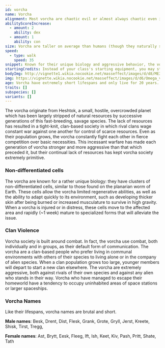 ```yaml
---
id: vorcha
name: Vorcha
alignment: Most vorcha are chaotic evil or almost always chaotic even if their morality is strengthened.
abilityScoreIncrease:
  - amount: 2
    ability: dex
  - amount: 1
    ability: con
size: Vorcha are taller on average than humans (though they naturally slouch) and relatively slender. Your size is Medium.
speed:
  - type: walk
    speed: 35
snippet: Known for their unique biology and aggressive behavior, the vorcha of Heshtok are a primitive species that lives among the galaxy's darker and more dangerous locations, such as Omega.
startingCredits: Instead of your class's starting equipment, you may start with 4d12 x 1000 + 10,000 credits to buy your own equipment.
bodyImg: http://vignette1.wikia.nocookie.net/masseffect/images/d/d8/ME3_Vorcha_Hunter.png/revision/latest/scale-to-width-down/500
img: https://vignette.wikia.nocookie.net/masseffect/images/d/d6/Omega_vermin.png/revision/latest/scale-to-width-down/640?cb=20140624121030
age: Vorcha have extremely short lifespans and only live for 20 years. They reach adulthood shortly after their first year.
traits: []
subspecies: []
variants: []
---
```


The vorcha originate from Heshtok, a small, hostile, overcrowded planet which has been largely stripped of natural
resources by successive generations of this fast-breeding, savage species. The lack of resources has resulted in a
tight-knit, clan-based society in which rival clans wage constant war against one another for control of scarce
resources. Even as their population grows, the vorcha constantly fight each other in fierce competition over basic
necessities. This incessant warfare has made each generation of vorcha stronger and more aggressive than that which
preceded it, but their continual lack of resources has kept vorcha society extremely primitive.

### Non-differentiated cells
The vorcha are known for a rather unique biology: they have clusters of non-differentiated cells, similar to those found
on the planarian worm of Earth. These cells allow the vorcha limited regenerative abilities, as well as the ability to
adapt quickly to its environment, such as developing thicker skin after being burned or increased musculature to survive
in high gravity. When a vorcha is injured or in distress, these cells move to the affected area and rapidly
(~1 week) mature to specialized forms that will alleviate the issue.

### Clan Violence
Vorcha society is built around combat. In fact, the vorcha use combat, both individually and in groups, as their
default form of communication. The vorcha are a clan-based people who prefer living in communal environments with
others of their species to living alone or in the company of alien species. When a clan population grows too large,
younger members will depart to start a new clan elsewhere. The vorcha are extremely aggressive, both against rivals of
their own species and against any alien who stands in their way. Vorcha who have managed to escape their
homeworld have a tendency to occupy uninhabited areas of space stations or larger spaceships.

### Vorcha Names
Like their lifespans, vorcha names are brutal and short.

__Male names__: Besk, Drent, Dist, Flesk, Grank, Grote, Gryll, Jerst, Kreete, Shisk, Tirst, Tregg,

__Female names__: Ast, Brytt, Eesk, Fleeg, Ift, Ish, Keet, Kiv, Pash, Pritt, Shate, Tath

<me-source-reference pages="Vorcha" source="wiki"></me-source-reference>
